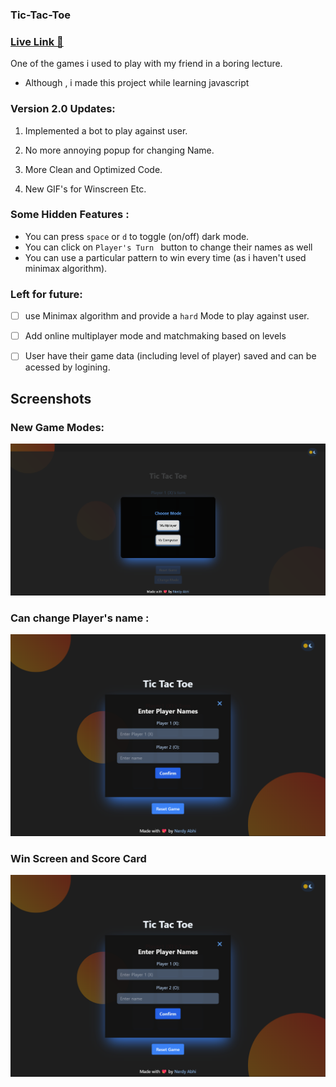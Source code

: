 ### Tic-Tac-Toe

### [Live Link 🔗](https://nerdyabhi.github.io/tic-tac-toe/)

One of the games i used to play with my friend in a boring lecture.
- Although , i made this project while learning javascript


### Version 2.0 Updates:
1. Implemented a bot to play against user.
2. No more annoying popup for changing Name.
3. More Clean and Optimized Code.

4. New GIF's for Winscreen Etc.

### Some Hidden Features :
- You can press `space` or `d` to toggle (on/off) dark mode.
- You can click on `Player's Turn ` button to change their names as well
- You can use a particular pattern to win every time (as i haven't used minimax algorithm).



### Left for future:

- [ ] use Minimax algorithm and provide a `hard` Mode to play against user.

- [ ] Add online multiplayer mode and matchmaking based on levels

- [ ] User have their game data (including level of player) saved and can be acessed by logining.


## Screenshots


### New Game Modes:
![alt text](/asset/newGameModes.png)

### Can change Player's name :

![alt text](./asset/image.png)

### Win Screen and Score Card

![alt text](./asset/image.png)
